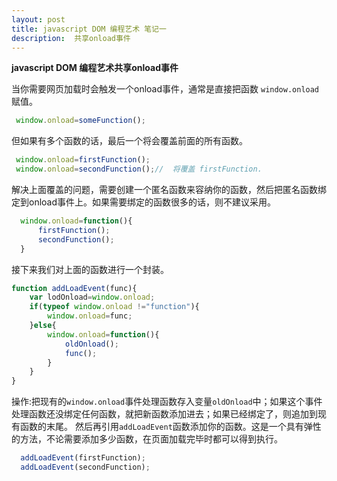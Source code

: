 ```yaml
---
layout: post
title: javascript DOM 编程艺术 笔记一
description:  共享onload事件
---
```



**javascript DOM 编程艺术共享onload事件**

当你需要网页加载时会触发一个onload事件，通常是直接把函数 ```window.onload``` 赋值。

````javascript
 window.onload=someFunction();
````

但如果有多个函数的话，最后一个将会覆盖前面的所有函数。

````javascript
 window.onload=firstFunction();
 window.onload=secondFunction();//  将覆盖 firstFunction.
````

解决上面覆盖的问题，需要创建一个匿名函数来容纳你的函数，然后把匿名函数绑定到onload事件上。如果需要绑定的函数很多的话，则不建议采用。

````javascript
  window.onload=function(){
      firstFunction();
      secondFunction();
  }
````

接下来我们对上面的函数进行一个封装。

````javascript
function addLoadEvent(func){
    var lodOnload=window.onload;
    if(typeof window.onload !="function"){
        window.onload=func;
    }else{
        window.onload=function(){
            oldOnload();
            func();
        }
    }
}
````

操作:把现有的```window.onload```事件处理函数存入变量```oldOnload```中；如果这个事件处理函数还没绑定任何函数，就把新函数添加进去；如果已经绑定了，则追加到现有函数的末尾。
然后再引用```addLoadEvent```函数添加你的函数。这是一个具有弹性的方法，不论需要添加多少函数，在页面加载完毕时都可以得到执行。

````javascript
  addLoadEvent(firstFunction);
  addLoadEvent(secondFunction);
````





